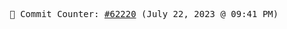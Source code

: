 <p align="center">
    <samp>
        📮 Commit Counter: <a href="https://github.com/Javascript-void0/Javascript-void0/commits/main">#62220</a> (July 22, 2023 @ 09:41 PM)
    </samp>
</p>